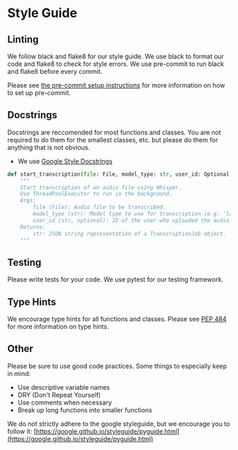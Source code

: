 # Style Guide

## Linting

We follow black and flake8 for our style guide. We use black to format our code and flake8 to check for style errors. We use pre-commit to run black and flake8 before every commit.

Please see [the pre-commit setup instructions](instructions_for_pre-commit.md) for more information on how to set up pre-commit.

## Docstrings

Docstrings are reccomended for most functions and classes. You are not required to do them for the smallest classes, etc. but please do them for anything that is not obvious.
- We use [Google Style Docstrings](https://sphinxcontrib-napoleon.readthedocs.io/en/latest/example_google.html)

```py
def start_transcription(file: File, model_type: str, user_id: Optional[str] = None):
    """
    Start transcription of an audio file using Whisper.
    Use ThreadPoolExecutor to run in the background.
    Args:
        file (File): Audio file to be transcribed.
        model_type (str): Model type to use for transcription (e.g. 'large', 'tiny.en')
        user_id (str, optional): ID of the user who uploaded the audio file (default=None).
    Returns:
        str: JSON string representation of a TranscriptionJob object.
    """
```

## Testing

Please write tests for your code. We use pytest for our testing framework. 

## Type Hints

We encourage type hints for all functions and classes. Please see [PEP 484](https://www.python.org/dev/peps/pep-0484/) for more information on type hints.

## Other

Please be sure to use good code practices. Some things to especially keep in mind:

* Use descriptive variable names
* DRY (Don't Repeat Yourself)
* Use comments when necessary
* Break up long functions into smaller functions

We do not strictly adhere to the google styleguide, but we encourage you to follow it:  [https://google.github.io/styleguide/pyguide.html](https://google.github.io/styleguide/pyguide.html)